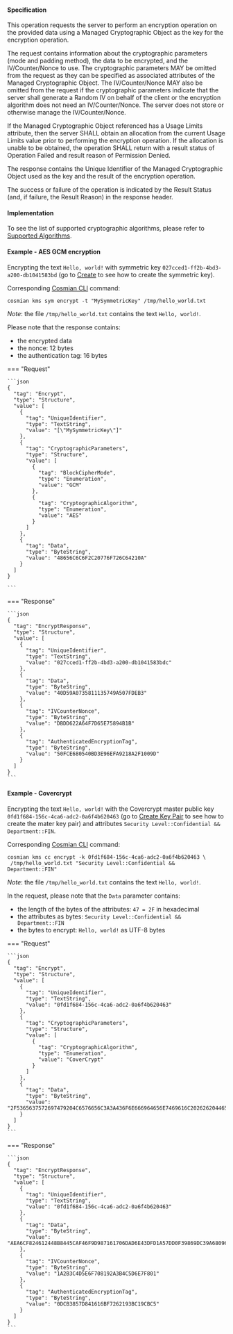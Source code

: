#### Specification

This operation requests the server to perform an encryption operation on the provided data using a Managed Cryptographic
Object as the key for the encryption operation.

The request contains information about the cryptographic parameters (mode and padding method), the data to be encrypted,
and the IV/Counter/Nonce to use. The cryptographic parameters MAY be omitted from the request as they can be specified
as associated attributes of the Managed Cryptographic Object. The IV/Counter/Nonce MAY also be omitted from the request
if the cryptographic parameters indicate that the server shall generate a Random IV on behalf of the client or the
encryption algorithm does not need an IV/Counter/Nonce. The server does not store or otherwise manage the
IV/Counter/Nonce.

If the Managed Cryptographic Object referenced has a Usage Limits attribute, then the server SHALL obtain an allocation
from the current Usage Limits value prior to performing the encryption operation. If the allocation is unable to be
obtained, the operation SHALL return with a result status of Operation Failed and result reason of Permission Denied.

The response contains the Unique Identifier of the Managed Cryptographic Object used as the key and the result of the
encryption operation.

The success or failure of the operation is indicated by the Result Status (and, if failure, the Result Reason) in the
response header.

#### Implementation

To see the list of supported cryptographic algorithms, please refer to [Supported Algorithms](../algorithms.md).

#### Example - AES GCM encryption

Encrypting the text `Hello, world!` with symmetric key `027cced1-ff2b-4bd3-a200-db1041583bd` (go to [Create](./_create.md)
to see how to create the symmetric key).

Corresponding [Cosmian CLI](../../cosmian_cli/index.md) command:

```shell
cosmian kms sym encrypt -t "MySymmetricKey" /tmp/hello_world.txt
```

*Note*: the file `/tmp/hello_world.txt` contains the text `Hello, world!`.

Please note that the response contains:

- the encrypted data
- the nonce: 12 bytes
- the authentication tag: 16 bytes

=== "Request"

    ```json
    {
      "tag": "Encrypt",
      "type": "Structure",
      "value": [
        {
          "tag": "UniqueIdentifier",
          "type": "TextString",
          "value": "[\"MySymmetricKey\"]"
        },
        {
          "tag": "CryptographicParameters",
          "type": "Structure",
          "value": [
            {
              "tag": "BlockCipherMode",
              "type": "Enumeration",
              "value": "GCM"
            },
            {
              "tag": "CryptographicAlgorithm",
              "type": "Enumeration",
              "value": "AES"
            }
          ]
        },
        {
          "tag": "Data",
          "type": "ByteString",
          "value": "48656C6C6F2C20776F726C64210A"
        }
      ]
    }

    ```

=== "Response"

    ```json
    {
      "tag": "EncryptResponse",
      "type": "Structure",
      "value": [
        {
          "tag": "UniqueIdentifier",
          "type": "TextString",
          "value": "027cced1-ff2b-4bd3-a200-db1041583bdc"
        },
        {
          "tag": "Data",
          "type": "ByteString",
          "value": "40D59A0735811135749A507FDEB3"
        },
        {
          "tag": "IVCounterNonce",
          "type": "ByteString",
          "value": "DBDD622A64F7D65E75894B1B"
        },
        {
          "tag": "AuthenticatedEncryptionTag",
          "type": "ByteString",
          "value": "50FCE680540BD3E96EFA9218A2F1009D"
        }
      ]
    }
    ```

#### Example - Covercrypt

Encrypting the text `Hello, world!` with the Covercrypt master public key `0fd1f684-156c-4ca6-adc2-0a6f4b620463`
(go to  [Create Key Pair](./_create_key_pair.md) to see how to create the mater key pair) and attributes `Security Level::Confidential && Department::FIN`.

Corresponding [Cosmian CLI](../../cosmian_cli/index.md) command:

```shell
cosmian kms cc encrypt -k 0fd1f684-156c-4ca6-adc2-0a6f4b620463 \
 /tmp/hello_world.txt "Security Level::Confidential && Department::FIN"
```

*Note*: the file `/tmp/hello_world.txt` contains the text `Hello, world!`.

In the request, please note that the `Data` parameter contains:

- the length of the bytes of the attributes: `47 = 2F` in hexadecimal
- the attributes as bytes: `Security Level::Confidential && Department::FIN`
- the bytes to encrypt: `Hello, world!` as UTF-8 bytes

=== "Request"

    ```json
    {
      "tag": "Encrypt",
      "type": "Structure",
      "value": [
        {
          "tag": "UniqueIdentifier",
          "type": "TextString",
          "value": "0fd1f684-156c-4ca6-adc2-0a6f4b620463"
        },
        {
          "tag": "CryptographicParameters",
          "type": "Structure",
          "value": [
            {
              "tag": "CryptographicAlgorithm",
              "type": "Enumeration",
              "value": "CoverCrypt"
            }
          ]
        },
        {
          "tag": "Data",
          "type": "ByteString",
          "value": "2F5365637572697479204C6576656C3A3A436F6E666964656E7469616C202626204465706172746D656E743A3A46494E0048656C6C6F2C20776F726C64210A"
        }
      ]
    }
    ```

=== "Response"

    ```json
    {
      "tag": "EncryptResponse",
      "type": "Structure",
      "value": [
        {
          "tag": "UniqueIdentifier",
          "type": "TextString",
          "value": "0fd1f684-156c-4ca6-adc2-0a6f4b620463"
        },
        {
          "tag": "Data",
          "type": "ByteString",
          "value": "AEA6CF824612448B8445CAF46F9D987161706DAD6E43DFD1A57DD0F39869DC39A68096657A3EDC03CBC619D563744D2CC9819B6A9AB9A3893FD27F452F49A244A8CAA42279C4705D4D3A9E04D2B7887F0100D947F27D27BBD1D06F5A65087F73B8AAB617568761273282D4C14770FFCBA47200D02DDB4C48E1028DC5C50DE860A10A26E35AC405EFE6405486B56E9968594471075687D7BF6935BD003D"
        },
        {
          "tag": "IVCounterNonce",
          "type": "ByteString",
          "value": "1A2B3C4D5E6F708192A3B4C5D6E7F801"
        },
        {
          "tag": "AuthenticatedEncryptionTag",
          "type": "ByteString",
          "value": "0DCB3857D841616BF7262193BC19CBC5"
        }
      ]
    }
    ```

